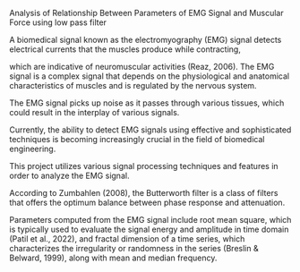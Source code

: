 Analysis of Relationship Between Parameters of EMG Signal and Muscular Force using low pass filter

A biomedical signal known as the electromyography (EMG) signal detects electrical currents that the muscles produce while contracting,

which are indicative of neuromuscular activities (Reaz, 2006). The EMG signal is a complex signal that depends on the physiological and anatomical characteristics of muscles and is regulated by the nervous system. 

The EMG signal picks up noise as it passes through various tissues, which could result in the interplay of various signals. 

Currently, the ability to detect EMG signals using effective and sophisticated techniques is becoming increasingly crucial in the field of biomedical engineering. 

This project utilizes various signal processing techniques and features in order to analyze the EMG signal. 

According to Zumbahlen (2008), the Butterworth filter is a class of filters that offers the optimum balance between phase response and attenuation. 

Parameters computed from the EMG signal include root mean square, which is typically used to evaluate the signal energy and amplitude in time domain (Patil et al., 2022), and fractal dimension of a time series, 
which characterizes the irregularity or randomness in the series (Breslin & Belward, 1999), along with mean and median frequency.

